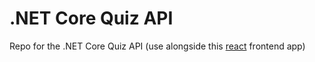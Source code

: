 # .NET Core Quiz API
Repo for the .NET Core Quiz API (use alongside this [react](https://github.com/brandonjamesparkinson/react-quiz-app) frontend app) 

